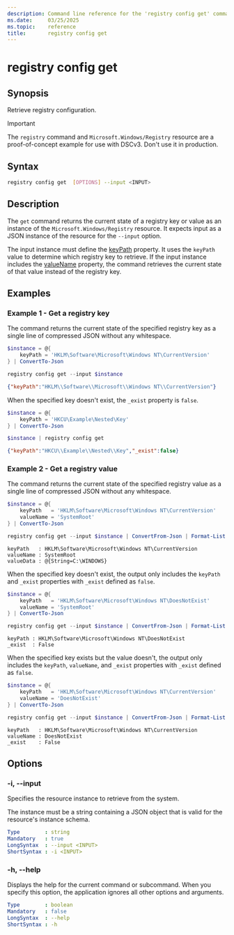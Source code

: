 ```yaml
---
description: Command line reference for the 'registry config get' command
ms.date:     03/25/2025
ms.topic:    reference
title:       registry config get
---
```


# registry config get

## Synopsis

Retrieve registry configuration.

> [!IMPORTANT]
> The `registry` command and `Microsoft.Windows/Registry` resource are a proof-of-concept example
> for use with DSCv3. Don't use it in production.

## Syntax

```sh
registry config get  [OPTIONS] --input <INPUT>
```

## Description

The `get` command returns the current state of a registry key or value as an instance of the
`Microsoft.Windows/Registry` resource. It expects input as a JSON instance of the resource for the
`--input` option.

The input instance must define the [keyPath][01] property. It uses the `keyPath` value to determine
which registry key to retrieve. If the input instance includes the [valueName][02] property, the
command retrieves the current state of that value instead of the registry key.

## Examples

### Example 1 - Get a registry key

<a id="example-1"></a>

The command returns the current state of the specified registry key as a single line of compressed
JSON without any whitespace.

```powershell
$instance = @{
    keyPath = 'HKLM\Software\Microsoft\Windows NT\CurrentVersion'
} | ConvertTo-Json

registry config get --input $instance
```

```json
{"keyPath":"HKLM\\Software\\Microsoft\\Windows NT\\CurrentVersion"}
```

When the specified key doesn't exist, the `_exist` property is `false`.

```powershell
$instance = @{
    keyPath = 'HKCU\Example\Nested\Key'
} | ConvertTo-Json

$instance | registry config get
```

```json
{"keyPath":"HKCU\\Example\\Nested\\Key","_exist":false}
```

### Example 2 - Get a registry value

<a id="example-2"></a>

The command returns the current state of the specified registry value as a single line of compressed
JSON without any whitespace.

```powershell
$instance = @{
    keyPath   = 'HKLM\Software\Microsoft\Windows NT\CurrentVersion'
    valueName = 'SystemRoot'
} | ConvertTo-Json

registry config get --input $instance | ConvertFrom-Json | Format-List
```

```Output
keyPath   : HKLM\Software\Microsoft\Windows NT\CurrentVersion
valueName : SystemRoot
valueData : @{String=C:\WINDOWS}
```

When the specified key doesn't exist, the output only includes the `keyPath` and `_exist`
properties with `_exist` defined as `false`.

```powershell
$instance = @{
    keyPath   = 'HKLM\Software\Microsoft\Windows NT\DoesNotExist'
    valueName = 'SystemRoot'
} | ConvertTo-Json

registry config get --input $instance | ConvertFrom-Json | Format-List
```

```Output
keyPath : HKLM\Software\Microsoft\Windows NT\DoesNotExist
_exist  : False
```

When the specified key exists but the value doesn't, the output only includes the `keyPath`,
`valueName`, and `_exist` properties with `_exist` defined as `false`.

```powershell
$instance = @{
    keyPath   = 'HKLM\Software\Microsoft\Windows NT\CurrentVersion'
    valueName = 'DoesNotExist'
} | ConvertTo-Json

registry config get --input $instance | ConvertFrom-Json | Format-List
```

```Output
keyPath   : HKLM\Software\Microsoft\Windows NT\CurrentVersion
valueName : DoesNotExist
_exist    : False
```

## Options

### -i, --input

<a id="-i"></a>
<a id="--input"></a>

Specifies the resource instance to retrieve from the system.

The instance must be a string containing a JSON object that is valid for the resource's instance
schema.

```yaml
Type        : string
Mandatory   : true
LongSyntax  : --input <INPUT>
ShortSyntax : -i <INPUT>
```

### -h, --help

<a id="-h"></a>
<a id="--help"></a>

Displays the help for the current command or subcommand. When you specify this option, the
application ignores all other options and arguments.

```yaml
Type        : boolean
Mandatory   : false
LongSyntax  : --help
ShortSyntax : -h
```

<!-- Link references -->
[01]: ../../../resources/Microsoft/Windows/Registry/index.md#keypath
[02]: ../../../resources/Microsoft/Windows/Registry/index.md#valuename
